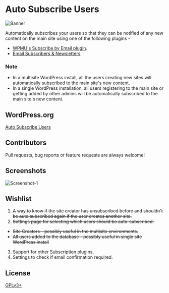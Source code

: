 # Auto Subscribe Users

![Banner](https://cloud.githubusercontent.com/assets/1029311/16249375/462afcc6-37e3-11e6-9adf-5ccb5d7d541e.png)

Automatically subscribes your users so that they can be notified of any new content on the main site using one of the following plugins -

* [WPMU's Subscribe by Email plugin](https://premium.wpmudev.org/project/subscribe-by-email/).
* [Email Subscribers & Newsletters](https://wordpress.org/plugins/email-subscribers/).

### Note
* In a multisite WordPress install, all the users creating new sites will automatically subscribed to the main site's new content.
* In a single WordPress installation, all users registering to the main site or getting added by other admins will be automatically subscribed to the main site's new content.

## WordPress.org
[Auto Subscribe Users](https://wordpress.org/plugins/auto-subscribe-users/)

## Contributors

Pull requests, bug reports or feature requests are always welcome!

## Screenshots

![Screenshot-1](https://cloud.githubusercontent.com/assets/1029311/16249244/8ea22a3e-37e2-11e6-8815-c4fa045a0d18.png)


## Wishlist

1. ~~A way to know if the site creator has unsubscribed before and shouldn't be auto subscribed again if the user creates another site.~~
2. ~~Settings page for selecting which users should be auto-subscribed:~~
  * ~~Site Creators - possibly useful in the multisite environments.~~
  * ~~All users added to the database - possibly useful in single site WordPress install~~
3. Support for other Subscription plugins.
4. Settings to check if email confirmation required.

## License

[GPLv3+](http://www.gnu.org/licenses/gpl-3.0.html)

